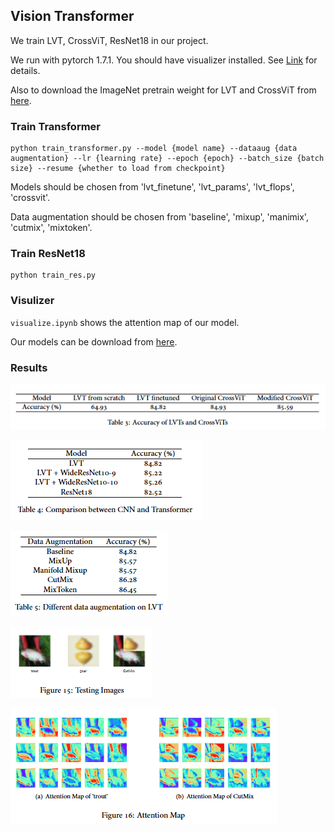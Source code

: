 ## Vision Transformer

We train LVT, CrossViT, ResNet18 in our project.

We run with pytorch 1.7.1. You should have visualizer installed. See [Link](https://github.com/luo3300612/Visualizer) for details.

Also to download the ImageNet pretrain weight for LVT and CrossViT from [here](https://pan.baidu.com/s/1dOw2wQLzM5PogYSl6RfhyQ?pwd=r389). 

### Train Transformer

```
python train_transformer.py --model {model name} --dataaug {data augmentation} --lr {learning rate} --epoch {epoch} --batch_size {batch size} --resume {whether to load from checkpoint}
```

Models should be chosen from 'lvt_finetune', 'lvt_params', 'lvt_flops', 'crossvit'.

Data augmentation should be chosen from 'baseline', 'mixup', 'manimix', 'cutmix', 'mixtoken'.

### Train ResNet18

```
python train_res.py
```

### Visulizer

`visualize.ipynb` shows the attention map of our model. 

Our models can be download from [here](https://pan.baidu.com/s/1dOw2wQLzM5PogYSl6RfhyQ?pwd=r389).

### Results

![image-20220605110600148](imgs/image-20220605110600148.png)

![image-20220605110634345](imgs/image-20220605110634345.png)

![image-20220605110647644](imgs/image-20220605110647644.png)

![image-20220605110727396](imgs/image-20220605110727396.png)

![image-20220605110704629](imgs/image-20220605110704629.png)
